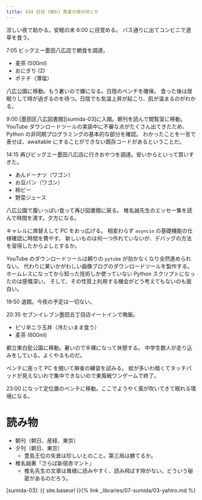 ```yaml
---
title: 434 日目（晴れ）真夏の夜の何とか
---
```


涼しい夜で助かる。安眠の末 6:00 に目覚める。
バス通りに出てコンビニで道草を食う。

7:05 ビッグエー墨田八広店で朝食を調達。

* 麦茶 (500ml)
* おにぎり (2)
* ポテチ（薄塩）

八広公園に移動。もう暑いので嫌になる。日陰のベンチを確保。
食った後は居眠りして時が過ぎるのを待つ。日陰でも気温上昇が起こり、肌が温まるのがわかる。

9:00 [墨田区八広図書館][sumida-03]に入館。朝刊を読んで閲覧室に移動。
YouTube ダウンロードツールの実装中に不審な点がたくさん出てきたため、Python の非同期プログラミングの基本的な部分を確認。
わかったことを一言で表せば、awaitable にすることができない既存コードがあるということだ。

14:15 再びビッグエー墨田八広店に行きおやつを調達。安いからといって買いすぎた。

* あんドーナツ（ワゴン）
* お豆パン（ワゴン）
* 柿ピー
* 野菜ジュース

八広公園で腹いっぱい食って再び図書館に戻る。
椎名誠先生のエッセー集を読んで時間を潰す。夕方になる。

キャレルに席替えして PC をおっ広げる。
相変わらず `asyncio` の基礎機能の仕様確認に時間を費やす。
新しいものは何一つ作れていないが、デバッグの方法を習得したからよしとするか。

YouTube のダウンロードツールは頼りの `pytube` が効かなくなり全然進められない。
代わりに某いかがわしい画像ブログのダウンロードツールを製作する。
ホームレスになってから知った技術しか使っていない Python スクリプトになったのは感慨深い。
そして、その性質上利用する機会がどう考えてもないのも面白い。

19:50 退館。今夜の予定は一切ない。

20:35 セブンイレブン墨田五丁目店イートインで晩飯。

* ピリ辛ニラ玉丼（冷たいまま食う）
* 麦茶 (600ml)

都立東白髭公園に移動。暑いので半裸になって休憩する。
中学生数人が走り込みをしている。よくやるものだ。

ベンチに座って PC を開いて麻雀の練習を試みる。
蚊が多いわ暗くてタッチパッドが見えないわで集中できないので東風戦ワンゲームで終了。

23:00 になって定位置のベンチに移動。ここでようやく風が吹いてきて眠れる環境になる。

# 読み物

* 朝刊（朝日、産経、東京）
* 夕刊（朝日、東京）
  * 豊島王位の矢倉は珍しいとのこと。第三局は勝てるか。
* 椎名誠著『さらば新宿赤マント』
  * 椎名先生の文章は異様に読みやすく、読み飛ばす隙がない。どういう秘密があるのだろう。

[sumida-03]: {{ site.baseurl }}{% link _libraries/07-sumida/03-yahiro.md %}
